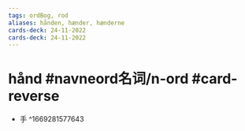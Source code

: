 ```yaml
---
tags: ordBog, rod
aliases: hånden, hænder, hænderne
cards-deck: 24-11-2022
cards-deck: 24-11-2022
---
```


# hånd #navneord名词/n-ord  #card-reverse 
- 手
^1669281577643
